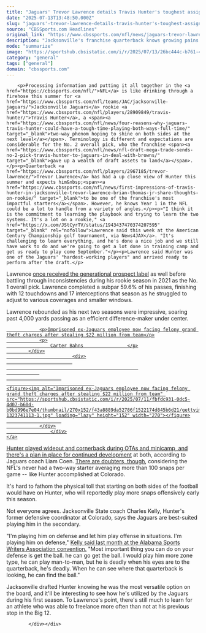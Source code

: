 ```yaml
---
title: "Jaguars' Trevor Lawrence details Travis Hunter's toughest assignment in first season: 'It's a lot on a rookie'"
date: "2025-07-13T13:48:50.000Z"
slug: "jaguars'-trevor-lawrence-details-travis-hunter's-toughest-assignment-in-first-season:-'it's-a-lot-on-a-rookie'"
source: "CBSSports.com Headlines"
original_link: "https://www.cbssports.com/nfl/news/jaguars-trevor-lawrence-details-travis-hunters-toughest-assignment-in-first-season-its-a-lot-on-a-rookie/"
description: "Jacksonville's franchise quarterback knows growing pains could surface for the former Heisman winner"
mode: "summarize"
image: "https://sportshub.cbsistatic.com/i/r/2025/07/13/26bc444c-b761-4153-8f86-5c3205b50c74/thumbnail/1200x675/c63f585180b2b9c84c4ac27df3ef5fe3/tlaw.png"
category: "general"
tags: ["general"]
domain: "cbssports.com"
---
```

<div id="readability-page-1" class="page"><div>
        
        
                            
                
        <p>Processing information and putting it all together in the <a href="https://cbssports.com/nfl/">NFL</a> is like drinking through a firehose this summer for <a href="https://www.cbssports.com/nfl/teams/JAC/jacksonville-jaguars/">Jacksonville Jaguars</a> rookie <a href="https://www.cbssports.com/nfl/players/28909849/travis-hunter/">Travis Hunter</a>, a <span><a href="https://www.cbssports.com/nfl/news/four-reasons-why-jaguars-travis-hunter-could-have-a-tough-time-playing-both-ways-full-time/" target="_blank">two-way phenom hoping to shine on both sides at the next level</a></span>. Terminology is different and expectations are considerable for the No. 2 overall pick, who the franchise <span><a href="https://www.cbssports.com/nfl/news/nfl-draft-mega-trade-sends-no-2-pick-travis-hunter-to-jaguars-in-deal-with-browns/" target="_blank">gave up a wealth of draft assets to land</a></span>.</p><p>Quarterback <a href="https://www.cbssports.com/nfl/players/2967185/trevor-lawrence/">Trevor Lawrence</a> has had a up close view of Hunter this summer and expects him&nbsp;<span><a href="https://www.cbssports.com/nfl/news/first-impressions-of-travis-hunter-in-jacksonville-trevor-lawrence-brian-thomas-jr-share-thoughts-on-rookie/" target="_blank">to be one of the franchise's most impactful starters</a></span>. However, he knows Year 1 in the NFL could be a lot to handle from a variety of angles.</p><p>"I think it is the commitment to learning the playbook and trying to learn the two systems. It's a lot on a rookie," <a href="https://x.com/JStCyrTV/status/1943437470374207595" target="_blank" rel="nofollow">Lawrence said this week at the American Century Championship golf tournament, via News4JAX</a>. "It's challenging to learn everything, and he's done a nice job and we still have work to do and we're going to get a lot done in training camp and get us ready to play come September."</p><p>Lawrence said Hunter was one of the Jaguars' "hardest-working players" and arrived ready to perform after the draft.</p>
        

<p>Lawrence <span><a href="https://www.cbssports.com/nfl/news/jaguars-joe-schobert-says-rookie-trevor-lawrence-has-a-once-in-a-generation-arm/" target="_blank">once received the generational prospect label</a></span> as well before battling through inconsistencies during his rookie season in 2021 as the No. 1 overall pick. Lawrence completed a subpar 59.6% of his passes, finishing with 12 touchdowns and 17 interceptions that season as he struggled to adjust to various coverages and smaller windows.</p><p>Lawrence rebounded as his next two seasons were impressive, soaring past 4,000 yards passing as an efficient difference-maker under center.</p><a href="https://www.cbssports.com/nfl/news/imprisoned-ex-jaguars-employee-now-facing-felony-grand-theft-charges-after-stealing-22-million-from-team/" target="_blank">
        <div>
            <div>
                
                <p>Imprisoned ex-Jaguars employee now facing felony grand theft charges after stealing $22 million from team</p>
                <p>
                    Carter Bahns                </p>
            </div>
                            <div>
                            
                                                    
                
                        
                                    
    <figure><img alt="Imprisoned ex-Jaguars employee now facing felony grand theft charges after stealing $22 million from team" src="https://sportshub.cbsistatic.com/i/r/2025/07/11/fbfdc931-0dc5-4d07-b60d-b0bd996e7e04/thumbnail/270x152/f43a8889da52786f1522174d845b6d21/gettyimages-1323741113-1.jpg" loading="lazy" height="152" width="270"></figure>
                        
                </div>
                    </div>
    </a>
<p>Hunter played wideout and cornerback during OTAs and minicamp, and <span><a href="https://www.cbssports.com/nfl/news/liam-coen-explains-jaguars-plan-for-travis-hunters-development-as-two-way-player/" target="_blank">there's a plan in place for continued development</a></span>&nbsp;at both, according to Jaguars coach Liam Coen. <span><a href="https://www.cbssports.com/nfl/news/ex-super-bowl-champion-doubts-travis-hunters-two-way-nfl-stardom-says-jaguars-should-test-his-armor/" target="_blank">There are doubters, though</a></span>, considering the NFL's never had a two-way starter averaging more than 100 snaps per game -- like Hunter accomplished at Colorado.</p>
        

<p>It's hard to fathom the physical toll that starting on both sides of the football would have on Hunter, who will reportedly play more snaps offensively early this season.&nbsp;</p><p>Not everyone agrees. Jacksonville State coach Charles Kelly, Hunter's former defensive coordinator at Colorado, says the Jaguars are best-suited playing him in the secondary.</p><p>"I'm playing him on defense and let him play offense in situations. I'm playing him on defense," <a href="https://sports.yahoo.com/article/former-colorado-defensive-coordinator-reveals-181414586" target="_blank" rel="nofollow">Kelly said last month at the Alabama Sports Writers Association convention.</a> "Most important thing you can do on your defense is get the ball. he can go get the ball. I would play him more zone type, he can play man-to-man, but he is deadly when his eyes are to the quarterback, he's deadly. When he can see where that quarterback is looking, he can find the ball."</p>
        

<p>Jacksonville drafted Hunter knowing he was the most versatile option on the board, and it'll be interesting to see how he's utilized by the Jaguars during his first season. To Lawrence's point, there's still much to learn for an athlete who was able to freelance more often than not at his previous stop in the Big 12.</p>


        
            </div></div>